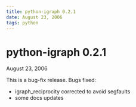 ```yaml
---
title: python-igraph 0.2.1
date: August 23, 2006
tags: python
---
```


python-igraph 0.2.1
===================

August 23, 2006

This is a bug-fix release. Bugs fixed:

- igraph_reciprocity corrected to avoid segfaults
- some docs updates
